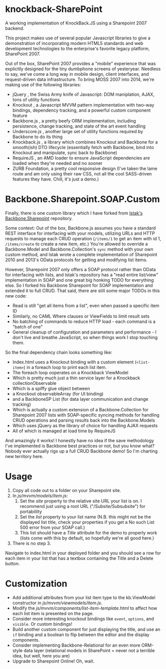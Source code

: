 knockback-SharePoint
====================

A working implementation of KnockBack.JS using a Sharepoint 2007 backend.

This project makes use of several popular Javascript libraries to give a demonstration of incorporating modern HTML5 standards and web development technologies to the enterprise's favorite legacy platform, SharePoint 2007.

Out of the box, SharePoint 2007 provides a "mobile" experience that was explicitly designed for the tiny dumbphone screens of yesteryear. Needless to say, we've come a long way in mobile design, client interfaces, and request-driven data infrastructure. To bring MOSS 2007 into 2014, we're making use of the following libraries:

* jQuery , the Swiss Army knife of Javascript: DOM maniplation, AJAX, tons of utility functions 
* Knockout , a Javascript MVVM pattern implementation with two-way bindings, dependency tracking, and a powerful custom component feature
* Backbone.js , a pretty beefy ORM implementation, including persistence, change tracking, and state of the art event handling
* Underscore.js , another large set of utility functions required by Backbone to do its thing
* Knockback.js , a library which combines Knockout and Backbone for a smooth(ish) DTO lifecycle (essentially fetch with Backbone, bind into Knockout and manipulate, sync back to Backbone)
* RequireJS , an AMD loader to ensure JavaScript dependencies are loaded when they're needed and no sooner
* ZURB Foundation, a pretty cool responsive design (I've taken the lame route and am only using their raw CSS, not all the cool SASS-driven features they have. Chill, it's just a demo.)


Backbone.Sharepoint.SOAP.Custom
====================

Finally, there is one custom library which I have forked from <a href='https://github.com/lstak/Backbone.SharePoint'>lstak's Backbone.Sharepoint</a> repository. 

Some context: Out of the box, Backbone.js assumes you have a standard REST interface for interfacing with your models, utilizing URLs and HTTP requests to manage each CRUD operation (<code>/items/1</code> to get an item with id 1, <code>/items/create</code> to create a new item, etc.) You're allowed to override a Backbone.Model and Backbone.Collection's <code>sync</code> method with your own custom method, and lstak wrote a complete implementation of Sharepoint 2010 and 2013's OData protocols for getting and modifying list items.

However, Sharepoint 2007 only offers a SOAP protocol rather than OData for interfacing with lists, and lstak's repository has a "read entire list/view" implementation in SOAP and one great big honking TODO for everything else. So I forked his Backbone Sharepoint for SOAP implementation and extended it to full CRUD. That said, there are still some major TODOs in this new code:

* Read is still "get all items from a list", even when passed a specific item ID
* Similarly, no CAML Where clauses or ViewFields to limit result sets
* No batching of commands to reduce HTTP load - each command is a "batch of one"
* General cleanup of configuration and parameters and performance - I don't live and breathe JavaScript, so when things work I stop touching them.

So the final dependency chain looks something like:

* Index.html uses a Knockout binding with a custom element (<code>&lt;list-item&gt;</code>) in a foreach loop to print each list item.
* The foreach loop ooperates on a Knockback ViewModel
* Which is pretty much just a thin service layer for a Knockback collectionObservable
* Which is a spiffy glue object between 
* a Knockout observableArray (for UI binding) 
* and a BackboneSP List (for data layer communication and change tracking)
* Which is actually a custom extension of a Backbone.Collection for Sharepoint 2007 lists with SOAP-specific syncing methods for handling CRUD operations and parsing results back into the Backbone.Models
* Which uses jQuery as the library of choice for handling AJAX requests
* All of which is managed at load time by RequireJS

And amazingly it works! I honestly have no idea if the save methodology I've implemented is Backbone best practices or not, but you know what? Nobody ever actually rigs up a full CRUD Backbone demo! So I'm charting new territory here.

Usage
====================

<ol>
<li>Copy all code out to a folder on your Sharepoint site.</li>
<li>In <i>js/mvvm/models/item.js</i>:
<ol>
<li>Set the <i>site</i> property to the relative site URL your list is on. I recommend just using a root URL ("/Subsite/Subsubsite") for portabililty</li>
<li>Set the <i>list</i> property to your list name (N.B. this might not be the displayed list title, check your properties if you get a No such List 500 error from your SOAP call.)</li>
<li>This list should have a <i>Title</i> attribute for the demo to properly work (lists come with this by default, so hopefully we're all good here.)</li>
</ol>
<li>There is no step 3.</li>
</ol>

Navigate to index.html in your deployed folder and you should see a row for each item in your list that has a textbox containing the Title and a Delete button.

Customization
====================

* Add additional attributes from your list item type to the kb.ViewModel constructor in <i>js/mvvm/viewmodels/item.js</i>.
* Modify the <i>js/mvvm/components/list-item-template.html</i> to affect how each list item is presented on the page.
* Consider more interesting knockout bindings like <code>event</code>, <code>options</code>, and <code>visible</code>. Or custom bindings!
* Build another custom component for just displaying the title, and use an <code>if</code> binding and a boolean to flip between the editor and the display components.
* Consider implementing Backbone-Relational for an even more ORM-style data layer (relational models in SharePoint = never not a terrible idea, but well, here you are)
* Upgrade to Sharepoint Online! Oh, wait.








